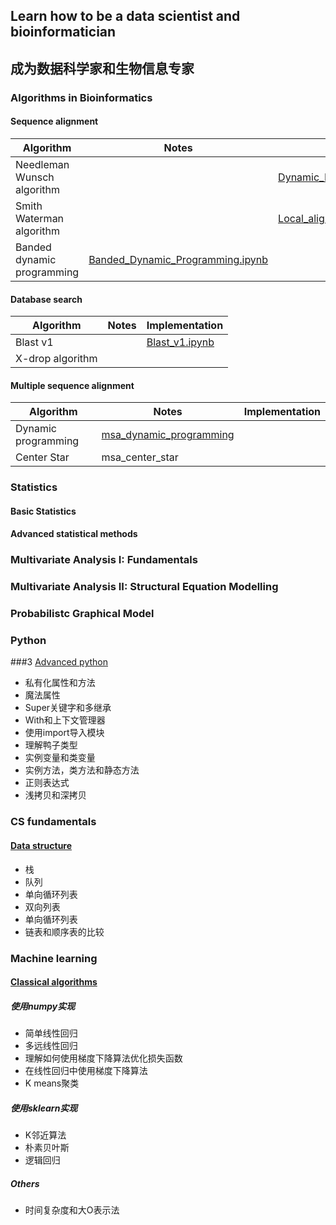 ## Learn how to be a data scientist and bioinformatician
## 成为数据科学家和生物信息专家

### Algorithms in Bioinformatics
#### Sequence alignment
| Algorithm  | Notes | Implementation |
| ------------- | ------------- | ------------- |
| Needleman Wunsch algorithm | | [Dynamic_Programming_Needleman_Wunsch_algorithm.ipynb](Algorithms_in_bioinformatics/Implementation/Dynamic_Programming_Needleman_Wunsch_algorithm.ipynb) |
| Smith Waterman algorithm | | [Local_alignment_Smith_Waterman.ipynb](Algorithms_in_bioinformatics/Implementation/Local_alignment_Smith_Waterman.ipynb) |
| Banded dynamic programming | [Banded_Dynamic_Programming.ipynb](Algorithms_in_bioinformatics/Implementation/Banded_Dynamic_Programming.ipynb) |


#### Database search
| Algorithm  | Notes | Implementation |
| ------------- | ------------- | ------------- |
| Blast v1 | | [Blast_v1.ipynb](Algorithms_in_bioinformatics/Implementation/Blast_v1.ipynb) |
| X-drop algorithm | | |

#### Multiple sequence alignment
| Algorithm  | Notes | Implementation |
| ------------- | ------------- | ------------- |
| Dynamic programming  | [msa_dynamic_programming](Algorithms_in_bioinformatics/Notes/msa_dynamic_programming.pdf)  |
| Center Star  | msa_center_star  |

### Statistics
#### Basic Statistics
#### Advanced statistical methods

### Multivariate Analysis I: Fundamentals

### Multivariate Analysis II: Structural Equation Modelling

### Probabilistc Graphical Model

### Python
###3 [Advanced python](Python/Advanced_python) 
- 私有化属性和方法
- 魔法属性
- Super关键字和多继承
- With和上下文管理器
- 使用import导入模块
- 理解鸭子类型
- 实例变量和类变量
- 实例方法，类方法和静态方法
- 正则表达式
- 浅拷贝和深拷贝


### CS fundamentals
#### [Data structure](CS_fundamentals/Data_structure)
- 栈
- 队列
- 单向循环列表
- 双向列表
- 单向循环列表
- 链表和顺序表的比较

### Machine learning
#### [Classical algorithms](Machine_learning/Classical_algorithms)
##### 使用numpy实现
- 简单线性回归
- 多远线性回归
- 理解如何使用梯度下降算法优化损失函数
- 在线性回归中使用梯度下降算法
- K means聚类

##### 使用sklearn实现
- K邻近算法
- 朴素贝叶斯
- 逻辑回归

##### Others
- 时间复杂度和大O表示法